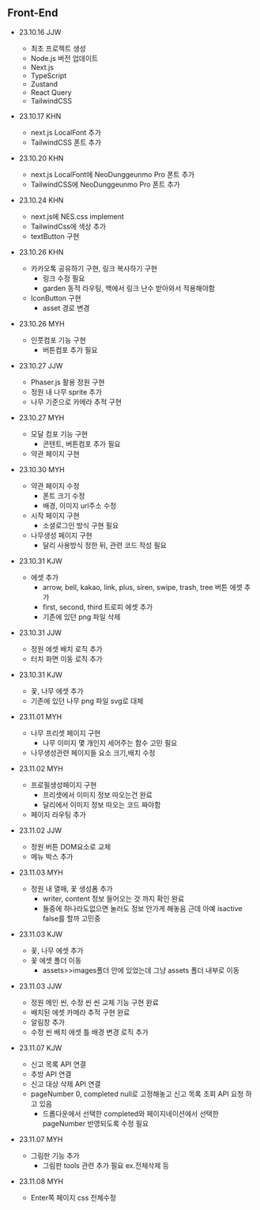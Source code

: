## Front-End

- 23.10.16 JJW

  - 최초 프로젝트 생성
  - Node.js 버전 업데이트
  - Next.js
  - TypeScript
  - Zustand
  - React Query
  - TailwindCSS

- 23.10.17 KHN

  - next.js LocalFont 추가
  - TailwindCSS 폰트 추가

- 23.10.20 KHN

  - next.js LocalFont에 NeoDunggeunmo Pro 폰트 추가
  - TailwindCSS에 NeoDunggeunmo Pro 폰트 추가

- 23.10.24 KHN

  - next.js에 NES.css implement
  - TailwindCss에 색상 추가
  - textButton 구현

- 23.10.26 KHN

  - 카카오톡 공유하기 구현, 링크 복사하기 구현
    - 링크 수정 필요
    - garden 동적 라우팅, 백에서 링크 난수 받아와서 적용해야함
  - IconButton 구현
    - asset 경로 변경

- 23.10.26 MYH

  - 인풋컴포 기능 구현
    - 버튼컴포 추가 필요

- 23.10.27 JJW

  - Phaser.js 활용 정원 구현
  - 정원 내 나무 sprite 추가
  - 나무 기준으로 카메라 추적 구현

- 23.10.27 MYH

  - 모달 컴포 기능 구현
    - 콘텐트, 버튼컴포 추가 필요
  - 약관 페이지 구현

- 23.10.30 MYH

  - 약관 페이지 수정
    - 폰트 크기 수정
    - 배경, 이미지 url주소 수정
  - 시작 페이지 구현
    - 소셜로그인 방식 구현 필요
  - 나무생성 페이지 구현
    - 달리 사용방식 정한 뒤, 관련 코드 작성 필요

- 23.10.31 KJW

  - 에셋 추가
    - arrow, bell, kakao, link, plus, siren, swipe, trash, tree 버튼 에셋 추가
    - first, second, third 트로피 에셋 추가
    - 기존에 있던 png 파일 삭제

- 23.10.31 JJW

  - 정원 에셋 배치 로직 추가
  - 터치 화면 이동 로직 추가

- 23.10.31 KJW

  - 꽃, 나무 에셋 추가
  - 기존에 있던 나무 png 파일 svg로 대체

- 23.11.01 MYH

  - 나무 프리셋 페이지 구현
    - 나무 이미지 몇 개인지 세어주는 함수 고민 필요
  - 나무생성관련 페이지들 요소 크기,배치 수정

- 23.11.02 MYH

  - 프로필생성페이지 구현
    - 프리셋에서 이미지 정보 따오는건 완료
    - 달리에서 이미지 정보 따오는 코드 짜야함
  - 페이지 라우팅 추가

- 23.11.02 JJW

  - 정원 버튼 DOM요소로 교체
  - 메뉴 박스 추가

- 23.11.03 MYH

  - 정원 내 열매, 꽃 생성폼 추가
    - writer, content 정보 들어오는 것 까지 확인 완료
    - 둘중에 하나라도없으면 눌러도 정보 안가게 해놓음 근데 아예 isactive false를 할까 고민중

- 23.11.03 KJW

  - 꽃, 나무 에셋 추가
  - 꽃 에셋 폴더 이동
    - assets>>images폴더 안에 있었는데 그냥 assets 폴더 내부로 이동

- 23.11.03 JJW
  - 정원 메인 씬, 수정 씬 씬 교체 기능 구현 완료
  - 배치된 에셋 카메라 추적 구현 완료
  - 알림창 추가
  - 수정 씬 배치 에셋 틀 배경 변경 로직 추가

- 23.11.07 KJW
  - 신고 목록 API 연결
  - 추방 API 연결
  - 신고 대상 삭제 API 연결
  - pageNumber 0, completed null로 고정해놓고 신고 목록 조회 API 요청 하고 있음
    - 드롭다운에서 선택한 completed와 페이지네이션에서 선택한 pageNumber 반영되도록 수정 필요

- 23.11.07 MYH
  - 그림판 기능 추가
    - 그림판 tools 관련 추가 필요 ex.전체삭제 등

- 23.11.08 MYH
  - Enter쪽 페이지 css 전체수정